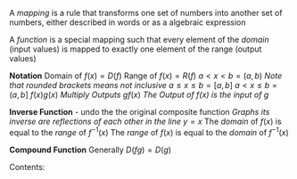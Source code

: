 A *mapping* is a rule that transforms one set of numbers into another set of numbers, either described in words or as a algebraic expression

A *function* is a special mapping such that every element of the *domain* (input values) is mapped to exactly one element of the range (output values)

**Notation**
Domain of $f(x)=D(f)$
Range of $f(x)=R(f)$
$a<x<b=(a,b)$ *Note that rounded brackets means not inclusive*
$a\leq x\leq b=[a,b]$
$a<x{\leq}b=(a,b]$
$f(x)g(x)$ *Multiply Outputs*
$gf(x)$ *The Output of f(x) is the input of g*

**Inverse Function** - undo the the original composite function
*Graphs its inverse are reflections of each other in the line $y=x$*
The *domain* of $f(x)$ is equal to the *range* of $f^{-1}(x)$
The *range* of $f(x)$ is equal to the *domain* of $f^{-1}(x)$

**Compound Function**
Generally  $D(fg)=D(g)$

Contents:
```folder-index-content
```